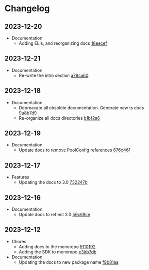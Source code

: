# Changelog
## 2023-12-20
- Documentation
  - Adding ELIs, and reorganizing docs [18eecef](https://github.com/differentialhq/differential/commit/18eecef)
## 2023-12-21
- Documentation
  - Re-write the intro section [a78ca60](https://github.com/differentialhq/differential/commit/a78ca60)
## 2023-12-18
- Documentation
  - Depreacate all obsolete documentation. Generate new ts docs [9a8b7d9](https://github.com/differentialhq/differential/commit/9a8b7d9)
  - Re-organize all docs directories [b1bf2a6](https://github.com/differentialhq/differential/commit/b1bf2a6)
## 2023-12-19
- Documentation
  - Update docs to remove PoolConfig references [676c461](https://github.com/differentialhq/differential/commit/676c461)
## 2023-12-17
- Features
  - Updating the docs to 3.0 [732247b](https://github.com/differentialhq/differential/commit/732247b)
## 2023-12-16
- Documentation
  - Update docs to reflect 3.0 [56c69ce](https://github.com/differentialhq/differential/commit/56c69ce)
## 2023-12-12
- Chores
  - Adding docs to the monorepo [5110192](https://github.com/differentialhq/differential/commit/5110192)
  - Adding the SDK to monorepo [c3bb7db](https://github.com/differentialhq/differential/commit/c3bb7db)
- Documentation
  - Updating the docs to new package name [f9b81aa](https://github.com/differentialhq/differential/commit/f9b81aa)
